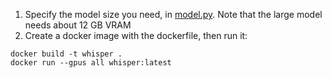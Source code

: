1. Specify the model size you need, in [model.py](model/model.py). Note that the large model needs about 12 GB VRAM
2. Create a docker image with the dockerfile, then run it:

```
docker build -t whisper . 
docker run --gpus all whisper:latest
```
